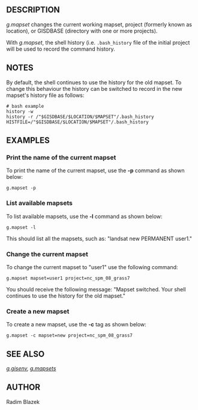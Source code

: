 ## DESCRIPTION

*g.mapset* changes the current working mapset, project (formerly known
as location), or GISDBASE (directory with one or more projects).

With *g.mapset*, the shell history (i.e. `.bash_history` file of the
initial project will be used to record the command history.

## NOTES

By default, the shell continues to use the history for the old mapset.
To change this behaviour the history can be switched to record in the
new mapset's history file as follows:

```shell
# bash example
history -w
history -r /"$GISDBASE/$LOCATION/$MAPSET"/.bash_history
HISTFILE=/"$GISDBASE/$LOCATION/$MAPSET"/.bash_history
```

## EXAMPLES

### Print the name of the current mapset

To print the name of the current mapset, use the **-p** command as shown
below:

```shell
g.mapset -p
```

### List available mapsets

To list available mapsets, use the **-l** command as shown below:

```shell
g.mapset -l
```

This should list all the mapsets, such as: "landsat new PERMANENT
user1."

### Change the current mapset

To change the current mapset to "user1" use the following command:

```shell
g.mapset mapset=user1 project=nc_spm_08_grass7
```

You should receive the following message: "Mapset switched. Your shell
continues to use the history for the old mapset."

### Create a new mapset

To create a new mapset, use the **-c** tag as shown below:

```shell
g.mapset -c mapset=new project=nc_spm_08_grass7
```

## SEE ALSO

*[g.gisenv](g.gisenv.md), [g.mapsets](g.mapsets.md)*

## AUTHOR

Radim Blazek
